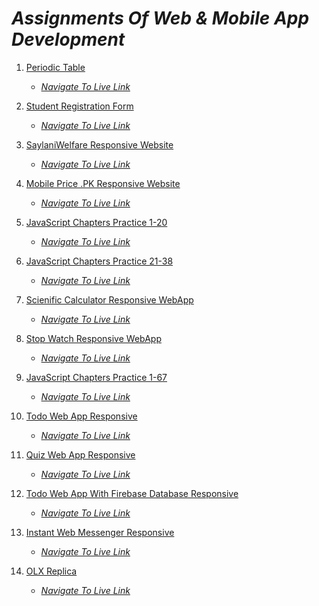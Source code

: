 # *Assignments Of Web & Mobile App Development*
1) [Periodic Table](https://github.com/Daniyalzakir321/Periodic-Table) 

   *  *[Navigate To Live Link](https://the-periodic-table-assignment1.web.app/)*
    
2) [Student Registration Form](https://github.com/Daniyalzakir321/Student-Registration-Form) 
   *  *[Navigate To Live Link](https://student-reg-form-assignment-2.web.app/)*
    
3) [SaylaniWelfare Responsive Website](https://github.com/Daniyalzakir321/SaylaniWelfare-Responsive-Website) 
   *  *[Navigate To Live Link](https://saylani-website-assignment-3.web.app/)*
   
4) [Mobile Price .PK Responsive Website](https://github.com/Daniyalzakir321/MobilePrice.PK-Responsive-Website) 
   *  *[Navigate To Live Link](https://mobilepricepk-web-assignment-4.web.app)*

5) [JavaScript Chapters Practice 1-20](https://github.com/Daniyalzakir321/Web-MobileApp-Development/tree/master/Assignment%20-5) 
   *  *[Navigate To Live Link]()*
   
6) [JavaScript Chapters Practice 21-38](https://github.com/Daniyalzakir321/Web-MobileApp-Development/tree/master/Assignment%20-6) 
   *  *[Navigate To Live Link]()*

7) [Scienific Calculator Responsive WebApp](https://github.com/Daniyalzakir321/Scientific-Calculator) 
   *  *[Navigate To Live Link](https://scientific-calculator-assign-7.web.app/)*

8) [Stop Watch Responsive WebApp](https://github.com/Daniyalzakir321/Stop-Watch) 
   *  *[Navigate To Live Link](https://stop-watch-assignment-8.web.app/)*

9) [JavaScript Chapters Practice 1-67](https://github.com/Daniyalzakir321/Web-MobileApp-Development/tree/master/Assignment%20-9) 
   *  *[Navigate To Live Link]()*

10) [Todo Web App Responsive](https://github.com/Daniyalzakir321/Todo-App) 
    *  *[Navigate To Live Link](https://todo-web-app-assignment-10.web.app)*
   
11) [Quiz Web App Responsive](https://github.com/Daniyalzakir321/Quiz-App) 
     *  *[Navigate To Live Link](https://quiz-web-app-assignment-11.web.app/)*

12) [Todo Web App With Firebase Database Responsive](https://github.com/Daniyalzakir321/Todo-App-With-Firebase-Database) 
     *  *[Navigate To Live Link](https://daniyalzakir321.github.io/Todo-App-With-Firebase-Database)*

13) [Instant Web Messenger Responsive](https://github.com/Daniyalzakir321/Chat-Web-App) 
     *  *[Navigate To Live Link](https://chat-app-assignment-13.web.app/)*
      
14) [OLX Replica](https://github.com/Daniyalzakir321/OLX-App) 
     *  *[Navigate To Live Link](https://olx-web-app-assignment-14.web.app/)*



